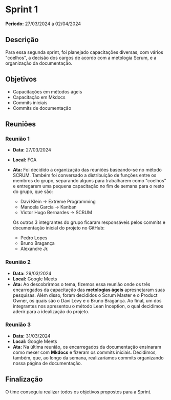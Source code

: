 # Sprint 1

**Período:** 27/03/2024 a 02/04/2024

## Descrição
Para essa segunda sprint, foi planejado capacitações diversas, com vários "coelhos", a decisão dos cargos de acordo com a metologia Scrum, e a organização da documentação.

## Objetivos
- Capacitações em métodos ágeis
- Capacitação em Mkdocs
- Commits iniciais
- Commits de documentação

## Reuniões
### Reunião 1
- **Data:** 27/03/2024
- **Local:** FGA
- **Ata:**
  Foi decidido a organização das reuniões baseando-se no método SCRUM. Também foi conversado a distribuição de funções entre os membros do grupo, separando alguns para trabalharem como "coelhos" e entregarem uma pequena capacitação no fim de semana para o resto do grupo, que são:

    - Davi Klein -> Extreme Programming
    - Manoela Garcia -> Kanban
    - Victor Hugo Bernardes -> SCRUM

    Os outros 3 integrantes do grupo ficaram responsáveis pelos commits e documentação inicial do projeto no GitHub:

    - Pedro Lopes
    - Bruno Bragança
    - Alexandre Jr.

### Reunião 2
- **Data:** 29/03/2024
- **Local:** Google Meets
- **Ata:**
  Ao descobrirmos o tema, fizemos essa reunião onde os três encarregados da capacitação das **metologias ágeis** apresnetaram suas pesquisas. Além disso, foram decididos o Scrum Master e o Product Owner, os quais são o Davi Levy e o Bruno Bragança. Ao final, um dos integrantes nos apresentou o método Lean Inception, o qual decidimos aderir para a idealização do projeto.

### Reunião 3
- **Data:** 31/03/2024
- **Local:** Google Meets
- **Ata:**
  Na última reunião, os encarregados da documentação ensinaram como mexer com **Mkdocs** e fizeram os commits iniciais. Decidimos, também, que, ao longo da semana, realizaríamos commits organizando nossa página de documentação.

## Finalização
O time conseguiu realizar todos os objetivos propostos para a Sprint.
